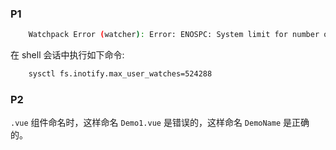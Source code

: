 


### P1

```sh
    Watchpack Error (watcher): Error: ENOSPC: System limit for number of file watchers reached,
```

在 shell 会话中执行如下命令:
```sh
    sysctl fs.inotify.max_user_watches=524288
```

### P2

`.vue` 组件命名时，这样命名 `Demo1.vue` 是错误的，这样命名 `DemoName` 是正确的。
